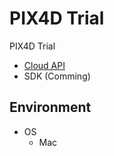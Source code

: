 # PIX4D Trial

PIX4D Trial
- [Cloud API](./Cloud_API)
- SDK (Comming)

## Environment

- OS
  - Mac



